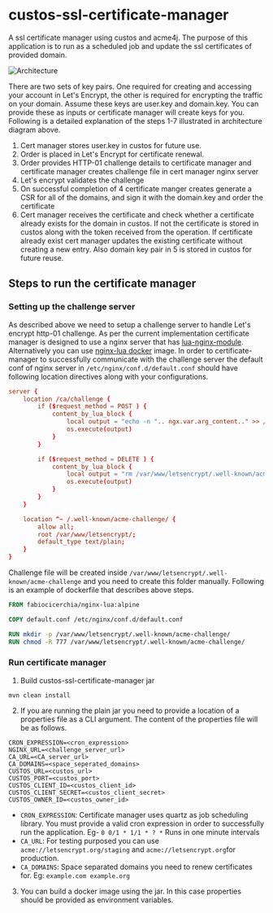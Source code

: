 # custos-ssl-certificate-manager

A ssl certificate manager using custos and acme4j. The purpose of this application is to run as a scheduled job and 
update the ssl certificates of provided domain.

![Architecture](https://i.ibb.co/xswjXnG/ssl-certificate-manager-1.png)

There are two sets of key pairs. One required for creating and accessing your account in Let's Encrypt, the other is 
required for encrypting the traffic on your domain. Assume these keys are user.key and domain.key. You can provide 
these as inputs or certificate manager will create keys for you. Following is a detailed explanation of the steps 1-7 
illustrated in architecture diagram above.

1. Cert manager stores user.key in custos for future use.
2. Order is placed in Let's Encrypt for certificate renewal.
3. Order provides HTTP-01 challenge details to certificate manager and certificate manager creates challenge file in 
   cert manager nginx server
4. Let's encrypt validates the challenge
5. On successful completion of 4 certificate manger creates generate a CSR for all of the domains, and sign it with the 
   domain.key and order the certificate
6. Cert manager receives the certificate and check whether a certificate already exists for the domain in custos. 
   If not the certificate is stored in custos along with the token received from the operation. If certificate 
   already exist cert manager updates the existing certificate without creating a new entry. Also domain key pair 
   in 5 is stored in custos for future reuse.
   
## Steps to run the certificate manager

### Setting up the challenge server

As described above we need to setup a challenge server to handle Let's encrypt http-01 challenge. As per the current 
implementation certificate manager is designed to use a nginx server that has [lua-nginx-module](https://github.com/openresty/stream-lua-nginx-module). Alternatively you can use [nginx-lua docker](https://github.com/fabiocicerchia/nginx-lua) image.
In order to certificate-manager to successfully communicate with the challenge server the default conf of nginx server 
in `/etc/nginx/conf.d/default.conf` should have following location directives along with your configurations.

```conf
server {
    location /ca/challenge {
        if ($request_method = POST ) {
            content_by_lua_block {
                local output = "echo -n ".. ngx.var.arg_content.." >> /var/www/letsencrypt/.well-known/acme-challenge/".. ngx.var.arg_file
                os.execute(output)
            }
        }

        if ($request_method = DELETE ) {
            content_by_lua_block {
                local output = "rm /var/www/letsencrypt/.well-known/acme-challenge/".. ngx.var.arg_file
                os.execute(output)
            }
        }
    }

    location ^~ /.well-known/acme-challenge/ {
        allow all;
        root /var/www/letsencrypt/;
        default_type text/plain;
    }
}
```

Challenge file will be created inside `/var/www/letsencrypt/.well-known/acme-challenge` and you need to create this 
folder manually. Following is an example of dockerfile that describes above steps. 

```Dockerfile
FROM fabiocicerchia/nginx-lua:alpine

COPY default.conf /etc/nginx/conf.d/default.conf

RUN mkdir -p /var/www/letsencrypt/.well-known/acme-challenge/
RUN chmod -R 777 /var/www/letsencrypt/.well-known/acme-challenge/
```

### Run certificate manager

1. Build custos-ssl-certificate-manager jar

`mvn clean install`

2. If you are running the plain jar you need to provide a location of a properties file as a CLI argument. The 
   content of the properties file will be as follows.

```properties
CRON_EXPRESSION=<cron_expression>
NGINX_URL=<challenge_server_url>
CA_URL=<CA_server_url>
CA_DOMAINS=<space_seperated_domains>
CUSTOS_URL=<custos_url>
CUSTOS_PORT=<custos_port>
CUSTOS_CLIENT_ID=<custos_client_id>
CUSTOS_CLIENT_SECRET=<custos_client_secret>
CUSTOS_OWNER_ID=<custos_owner_id>
```
- `CRON_EXPRESSION`: Certificate manager uses quartz as job scheduling library. You must provide a valid cron 
  expression in order to successfully run the application. Eg- `0 0/1 * 1/1 * ? *` Runs in one minute intervals
- `CA_URL`: For testing purposed you can use `acme://letsencrypt.org/staging` and `acme://letsencrypt.org`for 
  production.
- `CA_DOMAINS`: Space separated domains you need to renew certificates for. Eg: `example.com example.org`

3. You can build a docker image using the jar. In this case properties should be provided as environment variables.